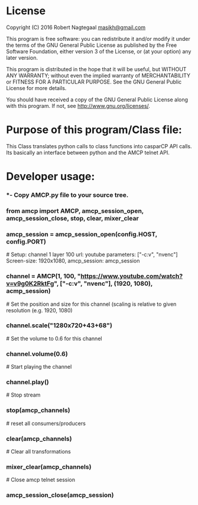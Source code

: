 # License
Copyright (C) 2016 Robert Nagtegaal <masikh@gmail.com>

This program is free software: you can redistribute it and/or modify
it under the terms of the GNU General Public License as published by
the Free Software Foundation, either version 3 of the License, or
(at your option) any later version.

This program is distributed in the hope that it will be useful,
but WITHOUT ANY WARRANTY; without even the implied warranty of
MERCHANTABILITY or FITNESS FOR A PARTICULAR PURPOSE.  See the
GNU General Public License for more details.

You should have received a copy of the GNU General Public License
along with this program.  If not, see <http://www.gnu.org/licenses/>.

# Purpose of this program/Class file:

This Class translates python calls to class functions into casparCP API calls.
Its basically an interface between python and the AMCP telnet API.

# Developer usage:

### *- Copy AMCP.py file to  your source tree.

### from amcp import AMCP, amcp_session_open, amcp_session_close, stop, clear, mixer_clear
### amcp_session = amcp_session_open(config.HOST, config.PORT)

\# Setup: channel 1 layer 100 url: youtube parameters: ["-c:v", "nvenc"] Screen-size: 1920x1080, amcp_session: amcp_session
### channel = AMCP(1, 100, "https://www.youtube.com/watch?v=v9g0K2RktFg", ["-c:v", "nvenc"], (1920, 1080), acmp_session)

\# Set the position and size for this channel (scaling is relative to given resolution (e.g. 1920, 1080)
### channel.scale("1280x720+43+68")

\# Set the volume to 0.6 for this channel
### channel.volume(0.6)

\# Start playing the channel
### channel.play()

\# Stop stream
### stop(amcp_channels)

\# reset all consumers/producers
### clear(amcp_channels)

\# Clear all transformations
### mixer_clear(amcp_channels)

\# Close amcp telnet session
### amcp_session_close(amcp_session)
